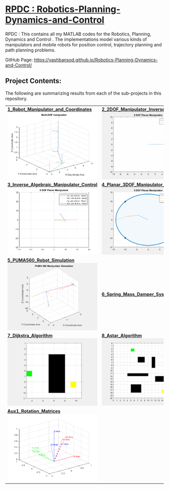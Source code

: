 # [RPDC : Robotics-Planning-Dynamics-and-Control](https://github.com/YashBansod/Robotics-Planning-Dynamics-and-Control)
RPDC : This contains all my MATLAB codes for the Robotics, Planning, Dynamics and Control . The implementations model various kinds of manipulators and mobile robots for position control, trajectory planning and path planning problems.

GitHub Page: https://yashbansod.github.io/Robotics-Planning-Dynamics-and-Control/  



## Project Contents:  

The following are summarizing results from each of the sub-projects in this repository.  

<table>
  <tr>
    <td> 
        <a href="./1_Robot_Manipulator_and_Coordinates"><b>1_Robot_Manipulator_and_Coordinates</b></a>  
        <img src="./1_Robot_Manipulator_and_Coordinates/images/DH_main_01.png">
    </td>
    <td> 
        <a href="./2_2DOF_Manipulator_Inverse_Kinematics"><b>2_2DOF_Manipulator_Inverse_Kinematics</b></a>  
        <img src="./2_2DOF_Manipulator_Inverse_Kinematics/images/results_1.gif">
    </td>
  </tr> 
  <tr>
    <td> 
        <a href="./3_Inverse_Algebraic_Manipulator_Control"><b>3_Inverse_Algebraic_Manipulator_Control</b></a>  
        <img src="./3_Inverse_Algebraic_Manipulator_Control/images/inverse_algebraic_control_02.png">
    </td>
    <td> 
        <a href="./4_Planar_3DOF_Manipulator_Trajectory"><b>4_Planar_3DOF_Manipulator_Trajectory</b></a>  
        <img src="./4_Planar_3DOF_Manipulator_Trajectory/images/results_1.gif">
    </td>
  </tr> 
  <tr>
    <td> 
        <a href="./5_PUMA560_Robot_Simulation"><b>5_PUMA560_Robot_Simulation</b></a>  
        <img src="./5_PUMA560_Robot_Simulation/images/results_1.gif">
    </td>
    <td> 
        <a href="./6_Spring_Mass_Damper_System_Control"><b>6_Spring_Mass_Damper_System_Control</b></a>  
    </td>
  </tr> 
  <tr>
    <td> 
        <a href="./7_Dijkstra_Algorithm"><b>7_Dijkstra_Algorithm</b></a>  
        <img src="./7_Dijkstra_Algorithm/images/results_1.gif">
    </td>
    <td> 
        <a href="./8_Astar_Algorithm"><b>8_Astar_Algorithm</b></a>  
        <img src="./8_Astar_Algorithm/images/results_1.gif">
    </td>
  </tr> 
  <tr>
    <td> 
        <a href="./Aux1_Rotation_Matrices"><b>Aux1_Rotation_Matrices</b></a>  
        <img src="./Aux1_Rotation_Matrices/images/rotation_matrices_03.png">
    </td>
    <td> 
    </td>
  </tr> 
</table>  


<!-- 
[**1_Robot_Manipulator_and_Coordinates**](./1_Robot_Manipulator_and_Coordinates)
![Multi-DOF manipulator](./1_Robot_Manipulator_and_Coordinates/images/DH_main_01.png)
[**2_2DOF_Manipulator_Inverse_Kinematics**](./2_2DOF_Manipulator_Inverse_Kinematics)
![img](./2_2DOF_Manipulator_Inverse_Kinematics/images/results_1.gif)
[**3_Inverse_Algebraic_Manipulator_Control**](./3_Inverse_Algebraic_Manipulator_Control)
![img](./3_Inverse_Algebraic_Manipulator_Control/images/inverse_algebraic_control_02.png)
[**4_Planar_3DOF_Manipulator_Trajectory**](./4_Planar_3DOF_Manipulator_Trajectory)
![img](./4_Planar_3DOF_Manipulator_Trajectory/images/results_1.gif)
[**5_PUMA560_Robot_Simulation**](./5_PUMA560_Robot_Simulation)
![img](./5_PUMA560_Robot_Simulation/images/results_1.gif) 
[**6_Spring_Mass_Damper_System_Control**](./6_Spring_Mass_Damper_System_Control)
[**7_Dijkstra_Algorithm**](./7_Dijkstra_Algorithm)
![img](./7_Dijkstra_Algorithm/images/results_1.gif)
[**8_Astar_Algorithm**](./8_Astar_Algorithm)
![img](./8_Astar_Algorithm/images/results_1.gif)
[**Aux1_Rotation_Matrices**](./Aux1_Rotation_Matrices)
![Reference Frame](./Aux1_Rotation_Matrices/images/rotation_matrices_03.png)
-->
